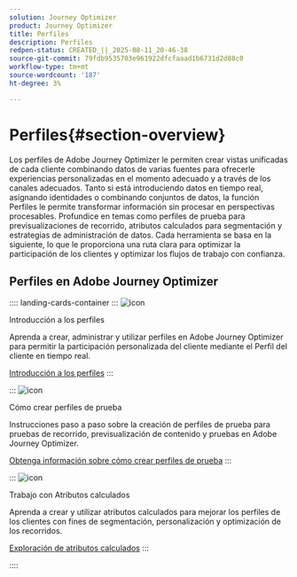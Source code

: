 ```yaml
---
solution: Journey Optimizer
product: Journey Optimizer
title: Perfiles
description: Perfiles
redpen-status: CREATED_||_2025-08-11_20-46-38
source-git-commit: 79fdb9535703e961922dfcfaaad1b6731d2d88c0
workflow-type: tm+mt
source-wordcount: '187'
ht-degree: 3%

---
```



# Perfiles{#section-overview}

Los perfiles de Adobe Journey Optimizer le permiten crear vistas unificadas de cada cliente combinando datos de varias fuentes para ofrecerle experiencias personalizadas en el momento adecuado y a través de los canales adecuados. Tanto si está introduciendo datos en tiempo real, asignando identidades o combinando conjuntos de datos, la función Perfiles le permite transformar información sin procesar en perspectivas procesables. Profundice en temas como perfiles de prueba para previsualizaciones de recorrido, atributos calculados para segmentación y estrategias de administración de datos. Cada herramienta se basa en la siguiente, lo que le proporciona una ruta clara para optimizar la participación de los clientes y optimizar los flujos de trabajo con confianza.

## Perfiles en Adobe Journey Optimizer

:::: landing-cards-container
:::
![icon](https://cdn.experienceleague.adobe.com/icons/circle-play.svg?lang=es)

Introducción a los perfiles

Aprenda a crear, administrar y utilizar perfiles en Adobe Journey Optimizer para permitir la participación personalizada del cliente mediante el Perfil del cliente en tiempo real.

[Introducción a los perfiles](../using/audience/get-started-profiles.md)
:::

:::
![icon](https://cdn.experienceleague.adobe.com/icons/list-check.svg?lang=es)

Cómo crear perfiles de prueba

Instrucciones paso a paso sobre la creación de perfiles de prueba para pruebas de recorrido, previsualización de contenido y pruebas en Adobe Journey Optimizer.

[Obtenga información sobre cómo crear perfiles de prueba](../using/audience/creating-test-profiles.md)
:::

:::
![icon](https://cdn.experienceleague.adobe.com/icons/bullseye.svg?lang=es)

Trabajo con Atributos calculados

Aprenda a crear y utilizar atributos calculados para mejorar los perfiles de los clientes con fines de segmentación, personalización y optimización de los recorridos.

[Exploración de atributos calculados](../using/audience/computed-attributes.md)
:::

::::
